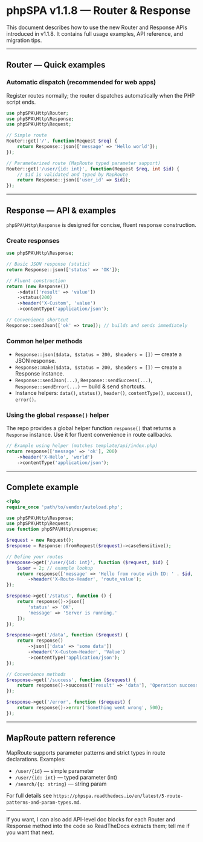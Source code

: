 # phpSPA v1.1.8 — Router & Response

This document describes how to use the new Router and Response APIs introduced in v1.1.8. It contains full usage examples, API reference, and migration tips.

---

## Router — Quick examples

### Automatic dispatch (recommended for web apps)

Register routes normally; the router dispatches automatically when the PHP script ends.

```php
use phpSPA\Http\Router;
use phpSPA\Http\Response;
use phpSPA\Http\Request;

// Simple route
Router::get('/', function(Request $req) {
    return Response::json(['message' => 'Hello world']);
});

// Parameterized route (MapRoute typed parameter support)
Router::get('/user/{id: int}', function(Request $req, int $id) {
    // $id is validated and typed by MapRoute
    return Response::json(['user_id' => $id]);
});
```

---

## Response — API & examples

`phpSPA\Http\Response` is designed for concise, fluent response construction.

### Create responses

```php
use phpSPA\Http\Response;

// Basic JSON response (static)
return Response::json(['status' => 'OK']);

// Fluent construction
return (new Response())
    ->data(['result' => 'value'])
    ->status(200)
    ->header('X-Custom', 'value')
    ->contentType('application/json');

// Convenience shortcut
Response::sendJson(['ok' => true]); // builds and sends immediately
```

### Common helper methods

- `Response::json($data, $status = 200, $headers = [])` — create a JSON response.
- `Response::make($data, $status = 200, $headers = [])` — create a Response instance.
- `Response::sendJson(...)`, `Response::sendSuccess(...)`, `Response::sendError(...)` — build & send shortcuts.
- Instance helpers: `data()`, `status()`, `header()`, `contentType()`, `success()`, `error()`.

### Using the global `response()` helper

The repo provides a global helper function `response()` that returns a `Response` instance. Use it for fluent convenience in route callbacks.

```php
// Example using helper (matches template/api/index.php)
return response(['message' => 'ok'], 200)
    ->header('X-Hello', 'world')
    ->contentType('application/json');
```

---

## Complete example

```php
<?php
require_once 'path/to/vendor/autoload.php';

use phpSPA\Http\Response;
use phpSPA\Http\Request;
use function phpSPA\Http\response;

$request = new Request();
$response = Response::fromRequest($request)->caseSensitive();

// Define your routes
$response->get('/user/{id: int}', function ($request, $id) {
    $user = 2; // example lookup
    return response(['message' => 'Hello from route with ID: ' . $id, 'data' => $user], 200)
        ->header('X-Route-Header', 'route_value');
});

$response->get('/status', function () {
    return response()->json([
        'status' => 'OK',
        'message' => 'Server is running.'
    ]);
});

$response->get('/data', function ($request) {
    return response()
        ->json(['data' => 'some data'])
        ->header('X-Custom-Header', 'Value')
        ->contentType('application/json');
});

// Convenience methods
$response->get('/success', function ($request) {
    return response()->success(['result' => 'data'], 'Operation successful');
});

$response->get('/error', function ($request) {
    return response()->error('Something went wrong', 500);
});
```

---

## MapRoute pattern reference

MapRoute supports parameter patterns and strict types in route declarations. Examples:

- `/user/{id}` — simple parameter
- `/user/{id: int}` — typed parameter (int)
- `/search/{q: string}` — string param

For full details see `https://phpspa.readthedocs.io/en/latest/5-route-patterns-and-param-types.md`.

---

If you want, I can also add API-level doc blocks for each Router and Response method into the code so ReadTheDocs extracts them; tell me if you want that next.
